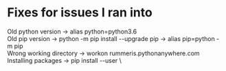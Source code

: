 # Fixes for issues I ran into
Old python version -> alias python=python3.6\
Old pip version -> python -m pip install --upgrade pip -> alias pip=python -m pip\
Wrong working directory -> workon rummeris.pythonanywhere.com\
Installing packages -> pip install --user <package-name>\
